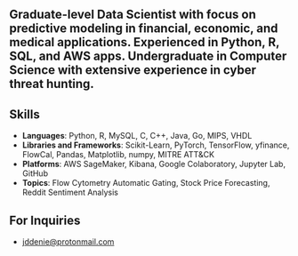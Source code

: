 ## Graduate-level Data Scientist with focus on predictive modeling in financial, economic, and medical applications. Experienced in Python, R, SQL, and AWS apps. Undergraduate in Computer Science with extensive experience in cyber threat hunting.

## Skills
- **Languages**: Python, R, MySQL, C, C++, Java, Go, MIPS, VHDL
- **Libraries and Frameworks**: Scikit-Learn, PyTorch, TensorFlow, yfinance, FlowCal, Pandas, Matplotlib, numpy, MITRE ATT&CK
- **Platforms**: AWS SageMaker, Kibana, Google Colaboratory, Jupyter Lab, GitHub
- **Topics**: Flow Cytometry Automatic Gating, Stock Price Forecasting, Reddit Sentiment Analysis

## For Inquiries
- [jddenie@protonmail.com](mailto:jddenie@protonmail.com)
